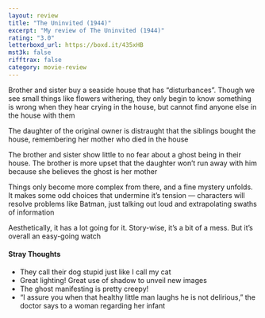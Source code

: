 ```yaml
---
layout: review
title: "The Uninvited (1944)"
excerpt: "My review of The Uninvited (1944)"
rating: "3.0"
letterboxd_url: https://boxd.it/435xHB
mst3k: false
rifftrax: false
category: movie-review
---
```


Brother and sister buy a seaside house that has “disturbances”. Though we see small things like flowers withering, they only begin to know something is wrong when they hear crying in the house, but cannot find anyone else in the house with them

The daughter of the original owner is distraught that the siblings bought the house, remembering her mother who died in the house

The brother and sister show little to no fear about a ghost being in their house. The brother is more upset that the daughter won’t run away with him because she believes the ghost is her mother

Things only become more complex from there, and a fine mystery unfolds. It makes some odd choices that undermine it’s tension — characters will resolve problems like Batman, just talking out loud and extrapolating swaths of information

Aesthetically, it has a lot going for it. Story-wise, it’s a bit of a mess. But it’s overall an easy-going watch

#### Stray Thoughts

- They call their dog stupid just like I call my cat
- Great lighting! Great use of shadow to unveil new images
- The ghost manifesting is pretty creepy!
- “I assure you when that healthy little man laughs he is not delirious,” the doctor says to a woman regarding her infant
